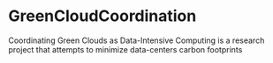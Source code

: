 # GreenCloudCoordination
Coordinating Green Clouds as Data-Intensive Computing is a research project that attempts to minimize data-centers carbon footprints 
